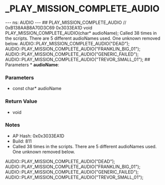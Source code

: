 # _PLAY_MISSION_COMPLETE_AUDIO

--- ns: AUDIO --- ## PLAY_MISSION_COMPLETE_AUDIO  // 0xB138AAB8A70D3C69 0x3033EA1D void PLAY_MISSION_COMPLETE_AUDIO(char* audioName);  Called 38 times in the scripts. There are 5 different audioNames used. One unknown removed below. AUDIO::PLAY_MISSION_COMPLETE_AUDIO("DEAD"); AUDIO::PLAY_MISSION_COMPLETE_AUDIO("FRANKLIN_BIG_01"); AUDIO::PLAY_MISSION_COMPLETE_AUDIO("GENERIC_FAILED"); AUDIO::PLAY_MISSION_COMPLETE_AUDIO("TREVOR_SMALL_01");  ## Parameters * **audioName**:

### Parameters
* const char* audioName

### Return Value
* void

### Notes
* AP Hash: 0x0x3033EA1D
* Build: 811
* Called 38 times in the scripts. There are 5 different audioNames used.
 One unknown removed below.

AUDIO::PLAY_MISSION_COMPLETE_AUDIO("DEAD");
AUDIO::PLAY_MISSION_COMPLETE_AUDIO("FRANKLIN_BIG_01");
AUDIO::PLAY_MISSION_COMPLETE_AUDIO("GENERIC_FAILED");
AUDIO::PLAY_MISSION_COMPLETE_AUDIO("TREVOR_SMALL_01");

